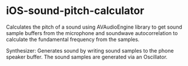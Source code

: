 # iOS-sound-pitch-calculator
Calculates the pitch of a sound using AVAudioEngine library to get sound sample buffers from the microphone and soundwave autocorrelation to calculate the fundamental frequency from the samples.

Synthesizer: Generates sound by writing sound samples to the phone speaker buffer. The sound samples are generated via an Oscillator.
